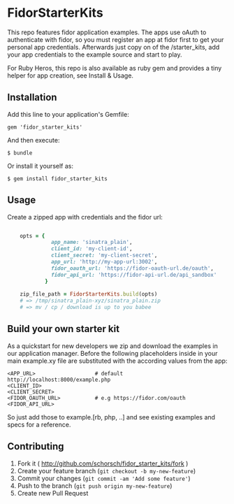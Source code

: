 # FidorStarterKits

This repo features fidor application examples. The apps use oAuth to 
authenticate with fidor, so you must register an app at fidor first to get your 
personal app credentials. 
Afterwards just copy on of the /starter_kits, add your app credentials to the 
example source and start to play.

For Ruby Heros, this repo is also available as ruby gem and provides a tiny 
helper for app creation, see Install & Usage.


## Installation

Add this line to your application's Gemfile:

    gem 'fidor_starter_kits'

And then execute:

    $ bundle

Or install it yourself as:

    $ gem install fidor_starter_kits

## Usage

Create a zipped app with credentials and the fidor url:

```ruby

    opts = {
              app_name: 'sinatra_plain',
              client_id: 'my-client-id',
              client_secret: 'my-client-secret',
              app_url: 'http://my-app-url:3002',
              fidor_oauth_url: 'https://fidor-oauth-url.de/oauth',
              fidor_api_url: 'https://fidor-api-url.de/api_sandbox'
            }
        
    zip_file_path = FidorStarterKits.build(opts)
    # => /tmp/sinatra_plain-xyz/sinatra_plain.zip
    # => mv / cp / download is up to you babee

```
## Build your own starter kit

As a quickstart for new developers we zip and download the examples in our 
application manager. Before the following placeholders inside in your main 
example.xy file are substituted with the according values from the app:

    <APP_URL>                   # default http://localhost:8000/example.php
    <CLIENT_ID>
    <CLIENT_SECRET>
    <FIDOR_OAUTH_URL>           # e.g https://fidor.com/oauth
    <FIDOR_API_URL>

So just add those to example.[rb, php, ..] and see existing examples and specs 
for a reference.

## Contributing

1. Fork it ( http://github.com/schorsch/fidor_starter_kits/fork )
2. Create your feature branch (`git checkout -b my-new-feature`)
3. Commit your changes (`git commit -am 'Add some feature'`)
4. Push to the branch (`git push origin my-new-feature`)
5. Create new Pull Request
